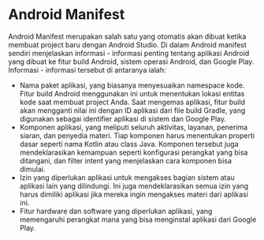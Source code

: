 # Android Manifest

Android Manifest merupakan salah satu yang otomatis akan dibuat ketika membuat project baru dengan Android Studio. Di dalam Android manifest sendiri menjelaskan informasi - informasi penting tentang aplikasi Android yang dibuat ke fitur build Android, sistem operasi Android, dan Google Play. Informasi - informasi tersebut di antaranya ialah:

*  Nama paket aplikasi, yang biasanya menyesuaikan namespace kode. Fitur build Android menggunakan ini untuk menentukan lokasi entitas kode saat membuat project Anda. Saat mengemas aplikasi, fitur build akan mengganti nilai ini dengan ID aplikasi dari file build Gradle, yang digunakan sebagai identifier aplikasi di sistem dan Google Play.
*  Komponen aplikasi, yang meliputi seluruh aktivitas, layanan, penerima siaran, dan penyedia materi. Tiap komponen harus menentukan properti dasar seperti nama Kotlin atau class Java. Komponen tersebut juga mendeklarasikan kemampuan seperti konfigurasi perangkat yang bisa ditangani, dan filter intent yang menjelaskan cara komponen bisa dimulai.
*  Izin yang diperlukan aplikasi untuk mengakses bagian sistem atau aplikasi lain yang dilindungi. Ini juga mendeklarasikan semua izin yang harus dimiliki aplikasi jika mereka ingin mengakses materi dari aplikasi ini.
*  Fitur hardware dan software yang diperlukan aplikasi, yang memengaruhi perangkat mana yang bisa menginstal aplikasi dari Google Play.

